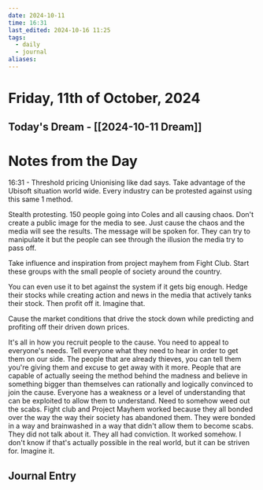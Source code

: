 ```yaml
---
date: 2024-10-11
time: 16:31
last_edited: 2024-10-16 11:25
tags:
  - daily
  - journal
aliases: 
---
```

# Friday, 11th of October, 2024

## Today's Dream - [[2024-10-11 Dream]]

# Notes from the Day
16:31 - Threshold pricing
Unionising like dad says. Take advantage of the Ubisoft situation world wide. Every industry can be protested against using this same 1 method.

Stealth protesting. 150 people going into Coles and all causing chaos. Don't create a public image for the media to see. Just cause the chaos and the media will see the results. The message will be spoken for. They can try to manipulate it but the people can see through the illusion the media try to pass off.

Take influence and inspiration from project mayhem from Fight Club. Start these groups with the small people of society around the country.

You can even use it to bet against the system if it gets big enough. Hedge their stocks while creating action and news in the media that actively tanks their stock. Then profit off it. Imagine that.

Cause the market conditions that drive the stock down while predicting and profiting off their driven down prices.

It's all in how you recruit people to the cause. You need to appeal to everyone's needs. Tell everyone what they need to hear in order to get them on our side. The people that are already thieves, you can tell them you're giving them and excuse to get away with it more. People that are capable of actually seeing the method behind the madness and believe in something bigger than themselves can rationally and logically convinced to join the cause. Everyone has a weakness or a level of understanding that can be exploited to allow them to understand.
Need to somehow weed out the scabs. Fight club and Project Mayhem worked because they all bonded over the way the way their society has abandoned them. They were bonded in a way and brainwashed in a way that didn't allow them to become scabs. They did not talk about it. They all had conviction. It worked somehow. I don't know if that's actually possible in the real world, but it can be striven for. Imagine it.

## Journal Entry
